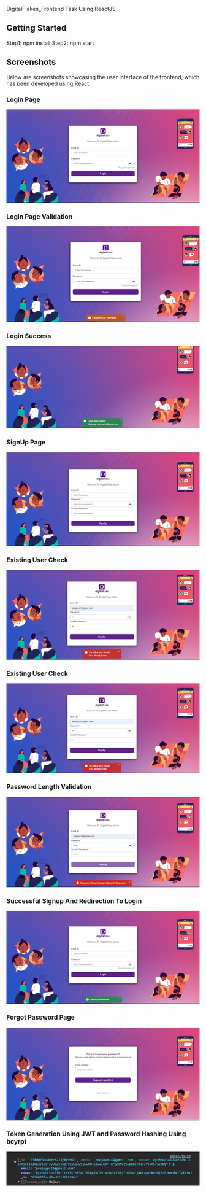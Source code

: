 DigitalFlakes_Frontend Task Using ReactJS


## Getting Started

Step1: npm install
Step2: npm start


## Screenshots

Below are screenshots showcasing the user interface of the frontend, which has been developed using React.

### Login Page
![Login Page Snapshot1](screenshots/LoginPage.png)

### Login Page Validation
![Description](screenshots/LoginValidation.png)

### Login Success
![Description](screenshots/SuccessLogin.png)

### SignUp Page
![Description](screenshots/SignupPage.png)

### Existing User Check
![Description](screenshots/ExistingUserSignup.png)

### Existing User Check
![Description](screenshots/ExistingUserSignup.png)

### Password Length Validation
![Description](screenshots/PassLengthValidation.png)

### Successful Signup And Redirection To Login 
![Description](screenshots/Signupsuccess.png)

### Forgot Password Page
![Description](screenshots/ForgotPass.png)

### Token Generation Using JWT and Password Hashing Using bcyrpt
![Description](screenshots/token-generation.png)








